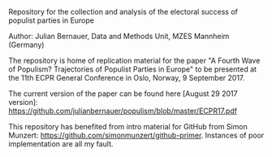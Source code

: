 Repository for the collection and analysis of the electoral success of populist parties in Europe 

Author:
Julian Bernauer, Data and Methods Unit, MZES Mannheim (Germany) 

The repository is home of replication material for the paper "A Fourth Wave of Populism? Trajectories of Populist Parties in Europe" to be presented at the 11th ECPR General Conference in Oslo, Norway, 9 September 2017.

The current version of the paper can be found here [August 29 2017 version]: https://github.com/julianbernauer/populism/blob/master/ECPR17.pdf

This repository has benefited from intro material for GitHub from Simon Munzert:
https://github.com/simonmunzert/github-primer. Instances of poor implementation are all my fault. 
